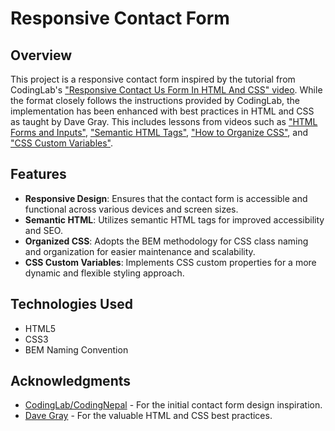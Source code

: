 # Responsive Contact Form

## Overview
This project is a responsive contact form inspired by the tutorial from CodingLab's ["Responsive Contact Us Form In HTML And CSS" video](https://youtu.be/6REjG1s6Z8k?si=sDMkTw5bjh0mRJ8C). While the format closely follows the instructions provided by CodingLab, the implementation has been enhanced with best practices in HTML and CSS as taught by Dave Gray. This includes lessons from videos such as ["HTML Forms and Inputs"](https://youtu.be/frAGrGN00OA?si=Yah6tfmKK-tWK_Ow), ["Semantic HTML Tags"](https://youtu.be/kX3TfdUqpuU?si=raCXa60FDQda7Lfh), ["How to Organize CSS"](https://youtu.be/MNPdifWAAa4?si=KpREUQbe55b5x62j), and ["CSS Custom Variables"](https://youtu.be/K_M7D0PfOFM?si=rFq4Hpgv0hDrUsU0).

## Features
- **Responsive Design**: Ensures that the contact form is accessible and functional across various devices and screen sizes.
- **Semantic HTML**: Utilizes semantic HTML tags for improved accessibility and SEO.
- **Organized CSS**: Adopts the BEM methodology for CSS class naming and organization for easier maintenance and scalability.
- **CSS Custom Variables**: Implements CSS custom properties for a more dynamic and flexible styling approach.

## Technologies Used
- HTML5
- CSS3
- BEM Naming Convention

## Acknowledgments
- [CodingLab/CodingNepal](https://www.codingnepalweb.com/) - For the initial contact form design inspiration.
- [Dave Gray](https://github.com/gitdagray) - For the valuable HTML and CSS best practices.